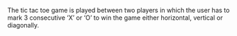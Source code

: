 The tic tac toe game is played between two players in which the user has to mark 3 consecutive ‘X’ or ‘O’ to win the game either horizontal, vertical or diagonally.

